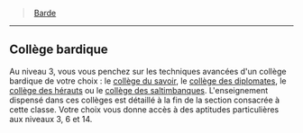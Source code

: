﻿---
!Generic
Id: bard_hd.md#collège-bardique
ParentLink: bard_hd.md#barde
Name: Collège bardique
ParentName: Barde
NameLevel: 2
---
> [Barde](hd_bard.md)

---

## Collège bardique

Au niveau 3, vous vous penchez sur les techniques avancées d'un collège bardique de votre choix : le [collège du savoir](hd_bard_knowledge.md), le [collège des diplomates](hd_bard_diplomats.md), le [collège des hérauts](hd_bard_heralds.md) ou le [collège des saltimbanques](hd_bard_acrobats.md). L'enseignement dispensé dans ces collèges est détaillé à la fin de la section consacrée à cette classe. Votre choix vous donne accès à des aptitudes particulières aux niveaux 3, 6 et 14.


